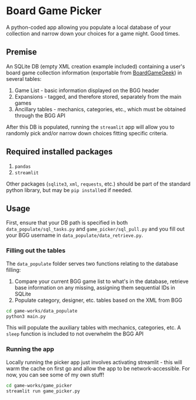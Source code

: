 # Board Game Picker
A python-coded app allowing you populate a local database of your collection and narrow down your choices for a game night. Good times.

## Premise

An SQLite DB (empty XML creation example included) containing a user's board game collection information (exportable from [BoardGameGeek](http://boardgamegeek.com/)) in several tables:
1. Game List - basic information displayed on the BGG header
2. Expansions - tagged, and therefore stored, separately from the main games
3. Ancillary tables - mechanics, categories, etc., which must be obtained through the BGG API

After this DB is populated, running the `streamlit` app will allow you to randomly pick and/or narrow down choices fitting specific criteria.

## Required installed packages

1. `pandas`
2. `streamlit`

Other packages (`sqlite3`, `xml`, `requests`, etc.) should be part of the standard python library, but may be `pip install`ed if needed.

## Usage

First, ensure that your DB path is specified in both `data_populate/sql_tasks.py` and `game_picker/sql_pull.py` and you fill out your BGG username in `data_populate/data_retrieve.py`.

### Filling out the tables

The `data_populate` folder serves two functions relating to the database filling:

1. Compare your current BGG game list to what's in the database, retrieve base information on any missing, assigning them sequential IDs in SQLite
2. Populate category, designer, etc. tables based on the XML from BGG

```bash
cd game-works/data_populate
python3 main.py
```

This will populate the auxiliary tables with mechanics, categories, etc. A `sleep` function is included to not overwhelm the BGG API

### Running the app

Locally running the picker app just involves activating streamlit - this will warm the cache on first go and allow the app to be network-accessible. For now, you can see some of my own stuff!

```bash
cd game-works/game_picker
streamlit run game_picker.py
```
